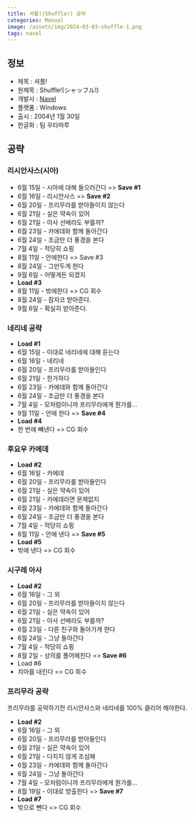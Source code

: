 ```yaml
---
title: 셔플!(Shuffle!) 공략
categories: Manual
image: /assets/img/2024-03-03-shuffle-1.png
tags: navel
---
```


## 정보

* 제목 : 셔플!
* 원제목 : Shuffle!(シャッフル!)
* 개발사 : [Navel](/tags/navel)
* 플랫폼 : Windows
* 출시 : 2004년 1월 30일
* 한글화 : 팀 우타마루

## 공략

### 리시안사스(시아)

* 6월 15일 - 시아에 대해 들으러간다 => **Save #1**
* 6월 16일 - 리시안사스 => **Save #2**
* 6월 20일 - 프리무라를 받아들이지 않는다
* 6월 21일 - 실은 약속이 있어
* 6월 21일 - 아사 선배라도 부를까?
* 6월 23일 - 카에데와 함께 돌아간다
* 6월 24일 - 조금만 더 풍경을 본다
* 7월 4일 - 적당히 쇼핑
* 8월 11일 - 안에한다 => Save #3
* 8월 24일 - 그만두게 한다
* 9월 6일 - 어떻게든 되겠지
* **Load #3**
* 8월 11일 - 밖에한다 => CG 회수
* 8월 24일 - 잠자코 받아준다.
* 9월 6일 - 확실히 받아준다.

### 네리네 공략

* **Load #1**
* 6월 15일 - 이대로 네리네에 대해 듣는다
* 6월 16일 - 네리네
* 6월 20일 - 프리무라를 받아들인다
* 6월 21일 - 한가하다
* 6월 23일 - 카에데와 함께 돌아간다
* 6월 24일 - 조금만 더 풍경을 본다
* 7월 4일 - 모처럼이니까 프리무라에게 뭔가를...
* 9월 11일 - 안에 한다 => **Save #4**
* **Load #4**
* 한 번에 빼낸다 => CG 회수

### 후요우 카에데

* **Load #2**
* 6월 16일 - 카에데
* 6월 20일 - 프리무라를 받아들인다
* 6월 21일 - 실은 약속이 있어
* 6월 21일 - 카에데라면 문제없지
* 6월 23일 - 카에데와 함께 돌아간다
* 6월 24일 - 조금만 더 풍경을 본다
* 7월 4일 - 적당히 쇼핑
* 8월 11일 - 안에 낸다 => **Save #5**
* **Load #5**
* 밖에 낸다 => CG 회수
 
### 시구레 아사

* **Load #2**
* 6월 16일 - 그 외
* 6월 20일 - 프리무라를 받아들이지 않는다
* 6월 21일 - 실은 약속이 있어
* 6월 21일 - 아사 선배라도 부를까?
* 6월 23일 - 다른 친구와 돌아가게 한다
* 6월 24일 - 그냥 돌아간다
* 7월 4일 - 적당히 쇼핑
* 8월 2일 - 상의를 풀어헤친다 => **Save #6**
* Load #6
* 치마를 내린다 => CG 회수

### 프리무라 공략

프리무라를 공략하기전 리시안사스와 네리네를 100% 클리어 해야한다.  

* **Load #2**
* 6월 16일 - 그 외
* 6월 20일 - 프리무라를 받아들인다
* 6월 21일 - 실은 약속이 있어
* 6월 21일 - 다치지 않게 조심해
* 6월 23일 - 카에데와 함께 돌아간다
* 6월 24일 - 그냥 돌아간다
* 7월 4일 - 모처럼이니까 프리무라에게 뭔가를...
* 8월 19일 - 이대로 방출한다 => **Save #7**
* **Load #7**
* 밖으로 뺀다 => CG 회수

